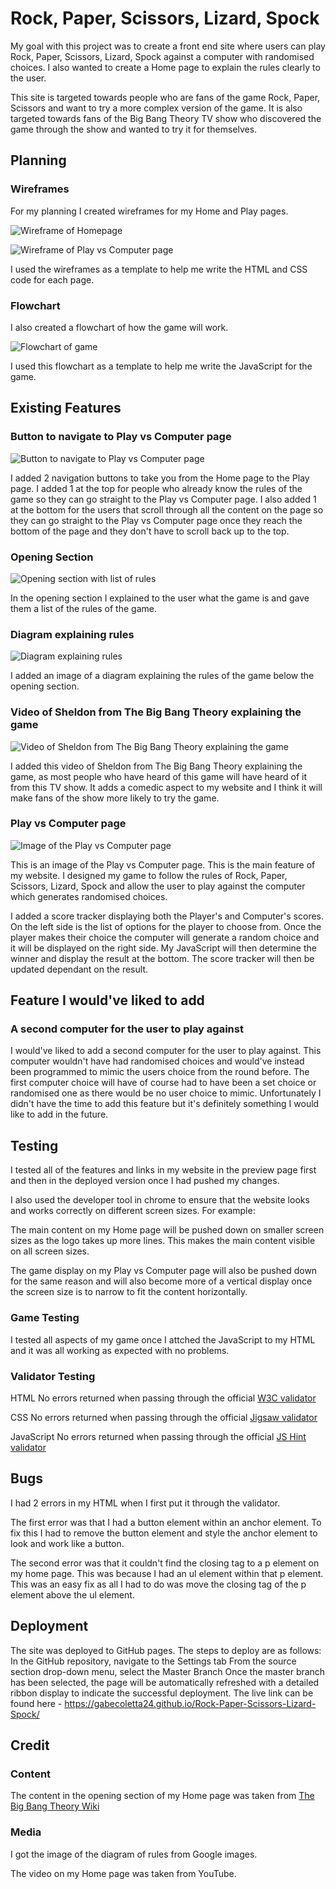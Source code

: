 # Rock, Paper, Scissors, Lizard, Spock

My goal with this project was to create a front end site where users can play Rock, Paper, Scissors, Lizard, Spock against a computer with randomised choices. I also wanted to create a Home page to explain the rules clearly to the user.

This site is targeted towards people who are fans of the game Rock, Paper, Scissors and want to try a more complex version of the game. It is also targeted towards fans of the Big Bang Theory TV show who discovered the game through the show and wanted to try it for themselves.

## Planning

### Wireframes

For my planning I created wireframes for my Home and Play pages.

![Wireframe of Homepage](assets/documentation/wireframe1.png)

![Wireframe of Play vs Computer page](assets/documentation/wireframe2.png)

I used the wireframes as a template to help me write the HTML and CSS code for each page.

### Flowchart

I also created a flowchart of how the game will work.

![Flowchart of game](assets/documentation/flowchart.png)

I used this flowchart as a template to help me write the JavaScript for the game.

## Existing Features

### Button to navigate to Play vs Computer page

![Button to navigate to Play vs Computer page](assets/documentation/play-nav-button.png)

I added 2 navigation buttons to take you from the Home page to the Play page. I added 1 at the top for people who already know the rules of the game so they can go straight to the Play vs Computer page. I also added 1 at the bottom for the users that scroll through all the content on the page so they can go straight to the Play vs Computer page once they reach the bottom of the page and they don't have to scroll back up to the top.

### Opening Section

![Opening section with list of rules](assets/documentation/list-of-rules.png)

In the opening section I explained to the user what the game is and gave them a list of the rules of the game.

### Diagram explaining rules

![Diagram explaining rules](assets/documentation/diagram-of-rules.png)

I added an image of a diagram explaining the rules of the game below the opening section.

### Video of Sheldon from The Big Bang Theory explaining the game

![Video of Sheldon from The Big Bang Theory explaining the game](assets/documentation/bbt-video-rules.png)

I added this video of Sheldon from The Big Bang Theory explaining the game, as most people who have heard of this game will have heard of it from this TV show. It adds a comedic aspect to my website and I think it will make fans of the show more likely to try the game.

### Play vs Computer page

![Image of the Play vs Computer page](assets/documentation/game.png)

This is an image of the Play vs Computer page. This is the main feature of my website. I designed my game to follow the rules of Rock, Paper, Scissors, Lizard, Spock and allow the user to play against the computer which generates randomised choices.

I added a score tracker displaying both the Player's and Computer's scores. On the left side is the list of options for the player to choose from. Once the player makes their choice the computer will generate a random choice and it will be displayed on the right side. My JavaScript will then determine the winner and display the result at the bottom. The score tracker will then be updated dependant on the result.

## Feature I would've liked to add

### A second computer for the user to play against

I would've liked to add a second computer for the user to play against. This computer wouldn't have had randomised choices and would've instead been programmed to mimic the users choice from the round before. The first computer choice will have of course had to have been a set choice or randomised one as there would be no user choice to mimic. Unfortunately I didn't have the time to add this feature but it's definitely something I would like to add in the future.

## Testing

I tested all of the features and links in my website in the preview page first and then in the deployed version once I had pushed my changes.

I also used the developer tool in chrome to ensure that the website looks and works correctly on different screen sizes. For example:

The main content on my Home page will be pushed down on smaller screen sizes as the logo takes up more lines. This makes the main content visible on all screen sizes.

The game display on my Play vs Computer page will also be pushed down for the same reason and will also become more of a vertical display once the screen size is to narrow to fit the content horizontally.

### Game Testing

I tested all aspects of my game once I attched the JavaScript to my HTML and it was all working as expected with no problems.

### Validator Testing

HTML No errors returned when passing through the official [W3C validator](https://validator.w3.org/nu/?doc=https%3A%2F%2Fgabecoletta24.github.io%2FRock-Paper-Scissors-Lizard-Spock%2F)

CSS No errors returned when passing through the official [Jigsaw validator](https://jigsaw.w3.org/css-validator/validator?uri=https%3A%2F%2Fgabecoletta24.github.io%2FRock-Paper-Scissors-Lizard-Spock%2F&profile=css3svg&usermedium=all&warning=1&vextwarning=&lang=en)

JavaScript No errors returned when passing through the official [JS Hint validator](https://jshint.com/)

## Bugs

I had 2 errors in my HTML when I first put it through the validator. 

The first error was that I had a button element within an anchor element. To fix this I had to remove the button element and style the anchor element to look and work like a button.

The second error was that it couldn't find the closing tag to a p element on my home page. This was because I had an ul element within that p element. This was an easy fix as all I had to do was move the closing tag of the p element above the ul element.

## Deployment

The site was deployed to GitHub pages. The steps to deploy are as follows: In the GitHub repository, navigate to the Settings tab From the source section drop-down menu, select the Master Branch Once the master branch has been selected, the page will be automatically refreshed with a detailed ribbon display to indicate the successful deployment. The live link can be found here - https://gabecoletta24.github.io/Rock-Paper-Scissors-Lizard-Spock/

## Credit

### Content

The content in the opening section of my Home page was taken from [The Big Bang Theory Wiki](https://bigbangtheory.fandom.com/wiki/Rock,_Paper,_Scissors,_Lizard,_Spock)

### Media

I got the image of the diagram of rules from Google images.

The video on my Home page was taken from YouTube.